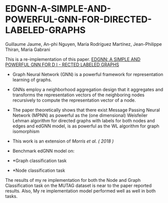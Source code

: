 # EDGNN-A-SIMPLE-AND-POWERFUL-GNN-FOR-DIRECTED-LABELED-GRAPHS
Guillaume Jaume, An-phi Nguyen, María Rodríguez Martínez, Jean-Philippe Thiran, Maria Gabrani

This is a re-implementation of this paper.
[EDGNN: A SIMPLE AND POWERFUL GNN FOR D I - RECTED LABELED GRAPHS](https://arxiv.org/pdf/1904.08745.pdf)


* Graph Neural Network (GNN) is a powerful framework for representation learning of graphs.

* GNNs employ a neighborhood aggregation design that it aggregates and transforms the representation vectors of the neighboring nodes recursively to compute the representation vector of a node.

* The paper theoretically shows that there exist Message Passing Neural Network (MPNN) as powerful as the (one dimensional) Weisfeiler Lehman algorithm for directed graphs with labels for both nodes and edges and edGNN model, is as powerful as the WL algorithm for graph isomorphism 

* This work is an extension of *Morris et al. ( 2018 )*

* Benchmark edGNN model on:
* *Graph classification task
* *Node classification task

The results of my re implementation for both the Node and Graph Classification task on the MUTAG dataset is near to the paper reported results. Also, My re implementation model performed well as well in both tasks.
